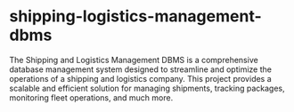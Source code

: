 # shipping-logistics-management-dbms
The Shipping and Logistics Management DBMS is a comprehensive database management system designed to streamline and optimize the operations of a shipping and logistics company. This project provides a scalable and efficient solution for managing shipments, tracking packages, monitoring fleet operations, and much more.
